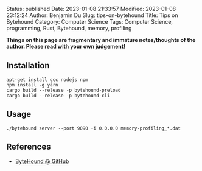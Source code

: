 Status: published
Date: 2023-01-08 21:33:57
Modified: 2023-01-08 23:12:24
Author: Benjamin Du
Slug: tips-on-bytehound
Title: Tips on Bytehound
Category: Computer Science
Tags: Computer Science, programming, Rust, Bytehound, memory, profiling

**Things on this page are fragmentary and immature notes/thoughts of the author. Please read with your own judgement!**


## Installation

    apt-get install gcc nodejs npm
    npm install -g yarn
    cargo build --release -p bytehound-preload
    cargo build --release -p bytehound-cli

## Usage

    ./bytehound server --port 9090 -i 0.0.0.0 memory-profiling_*.dat 

## References

- [ByteHound @ GitHub](https://github.com/koute/bytehound)
